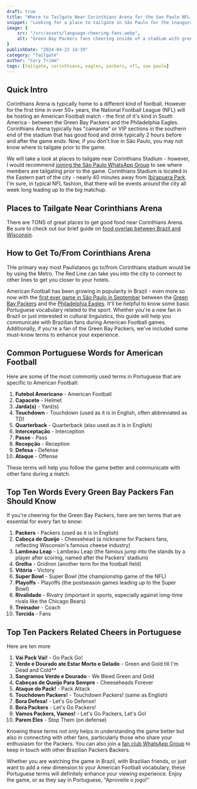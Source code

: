 ```yaml
---
draft: true
title: "Where to Tailgate Near Corinthians Arena for the Sao Paulo NFL Game"
snippet: "Looking for a place to tailgate in São Paulo for the inaugural NFL Game in South America between the Packers and the Eagles? Look no further."
image: {
    src: "/src/assets/language-cheering-fans.webp",
    alt: "Green Bay Packers fans cheering inside of a stadium with green and gold jerseys"
}
publishDate: "2024-04-22 14:39"
category: "Tailgate"
author: "Cory Trimm"
tags: [tailgate, corinthians, eagles, packers, nfl, sao paulo]
---
```


## Quick Intro
Corinthians Arena is typically home to a different kind of football. However for the first time in over 50+ years, the National Football League (NFL) will be hosting an American Football match - the first of it's kind in South America - between the Green Bay Packers and the Philadelphia Eagles. Corinthians Arena typically has "camarote" or VIP sections in the southern end of the stadium that has good food and drink typically 2 hours before and after the game ends. Now, if you don't live in São Paulo, you may not know where to tailgate prior to the game. 

We will take a look at places to tailgate near Corinthians Stadium - however, I would recommend [joining the São Paulo WhatsApp Group](https://chat.whatsapp.com/DCeTE832kUTJfAiskx4krA) to see where members are tailgating prior to the game. Corinthians Stadium is located in the Eastern part of the city - nearly 40 minutes away from [Ibirapuera Park](https://www.wikiwand.com/en/Ibirapuera_Park). I'm sure, in typical NFL fashion, that there will be events around the city all week long leading up to the big matchup.

## Places to Tailgate Near Corinthians Arena
There are TONS of great places to get good food near Corinthians Arena. Be sure to check out our brief guide on [food overlap between Brazil and Wisconsin](/blog/culinary-similarities-between-wisonson-brazil).


## How to Get To/From Corinthians Arena
THe primary way most Paulistanos go to/from Corinthians stadium would be by using the Metro. The Red Line can take you into the city to connect to other lines to get you closer to your hotels.


American Football has been growing in popularity in Brazil - even more so now with the [first ever game in São Paulo in September](https://www.nfl.com/news/sao-paulo-brazil-to-host-regular-season-game-during-2024-nfl-season) between the [Green Bay Packers](https://www.packers.com/) and the [Philadelphia Eagles](https://www.philadelphiaeagles.com/). It'll be helpful to know some basic Portuguese vocabulary related to the sport. Whether you're a new fan in Brazil or just interested in cultural linguistics, this guide will help you communicate with Brazilian fans during American Football games. Additionally, if you're a fan of the Green Bay Packers, we've included some must-know terms to enhance your experience.

## Common Portuguese Words for American Football

Here are some of the most commonly used terms in Portuguese that are specific to American Football:

1. **Futebol Americano** - American Football
2. **Capacete** - Helmet
3. **Jarda(s)** - Yard(s)
4. **Touchdown** - Touchdown (used as it is in English, often abbreviated as TD)
5. **Quarterback** - Quarterback (also used as it is in English)
6. **Interceptação** - Interception
7. **Passe** - Pass
8. **Recepção** - Reception
9. **Defesa** - Defense
10. **Ataque** - Offense

These terms will help you follow the game better and communicate with other fans during a match.

## Top Ten Words Every Green Bay Packers Fan Should Know

If you're cheering for the Green Bay Packers, here are ten terms that are essential for every fan to know:

1. **Packers** - Packers (used as it is in English)
2. **Cabeça de Queijo** - Cheesehead (a nickname for Packers fans, reflecting Wisconsin's famous cheese industry)
3. **Lambeau Leap** - Lambeau Leap (the famous jump into the stands by a player after scoring, named after the Packers' stadium)
4. **Grelha** - Gridiron (another term for the football field)
5. **Vitória** - Victory
6. **Super Bowl** - Super Bowl (the championship game of the NFL)
7. **Playoffs** - Playoffs (the postseason games leading up to the Super Bowl)
8. **Rivalidade** - Rivalry (important in sports, especially against long-time rivals like the Chicago Bears)
9. **Treinador** - Coach
10. **Torcida** - Fans

## Top Ten Packers Related Cheers in Portuguese

Here are ten more 

1. **Vai Pack Vai!** - Go Pack Go!
2. **Verde e Dourado ate Estar Morto e Gelado** - Green and Gold till I'm Dead and Cold**
3. **Sangramos Verde e Dourado** - We Bleed Green and Gold
4. **Cabeças de Queijo Para Sempre** - Cheeseheads Forever
5. **Ataque do Pack!** - Pack Attack
6. **Touchdown Packers!** - Touchdown Packers! (same as English)
7. **Bora Defesa!** - Let's Go Defense!
8. **Bora Packers** - Let's Go Packers!
9. **Vamos Packers, Vamos!** - Let's Go Packers, Let's Go!
10. **Parem Eles** - Stop Them (on defense)

Knowing these terms not only helps in understanding the game better but also in connecting with other fans, particularly those who share your enthusiasm for the Packers. You can also join a [fan club WhatsApp Group](/chapters) to keep in touch with other Brazilian Packers Backers.

Whether you are watching the game in Brazil, with Brazilian friends, or just want to add a new dimension to your American Football vocabulary, these Portuguese terms will definitely enhance your viewing experience. Enjoy the game, or as they say in Portuguese, "Aproveite o jogo!"
